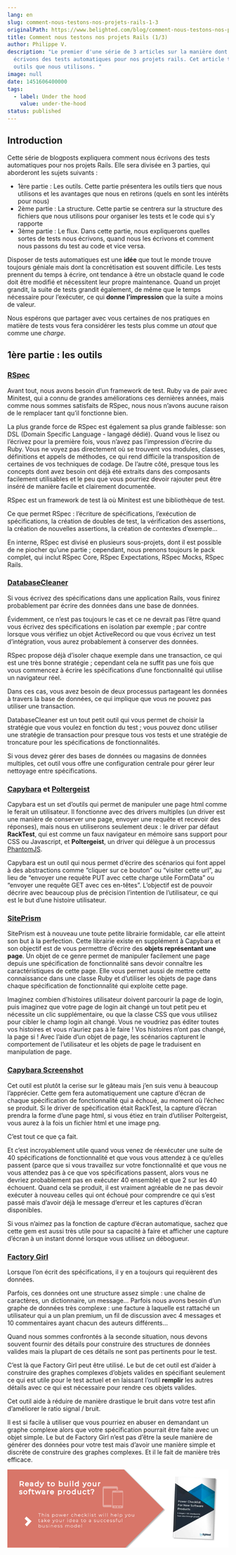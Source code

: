 ```yaml
---
lang: en
slug: comment-nous-testons-nos-projets-rails-1-3
originalPath: https://www.belighted.com/blog/comment-nous-testons-nos-projets-rails-1-3
title: Comment nous testons nos projets Rails (1/3)
author: Philippe V.
description: "Le premier d'une série de 3 articles sur la manière dont nous
  écrivons des tests automatiques pour nos projets rails. Cet article traite des
  outils que nous utilisons. "
image: null
date: 1451606400000
tags:
  - label: Under the hood
    value: under-the-hood
status: published
---
```

Introduction
------------

Cette série de blogposts expliquera comment nous écrivons des tests automatiques pour nos projets Rails. Elle sera divisée en 3 parties, qui aborderont les sujets suivants :

*   1ère partie : Les outils. Cette partie présentera les outils tiers que nous utilisons et les avantages que nous en retirons (quels en sont les intérêts pour nous)
*   2ème partie : La structure. Cette partie se centrera sur la structure des fichiers que nous utilisons pour organiser les tests et le code qui s’y rapporte
*   3ème partie : Le flux. Dans cette partie, nous expliquerons quelles sortes de tests nous écrivons, quand nous les écrivons et comment nous passons du test au code et vice versa.

Disposer de tests automatiques est une **idée** que tout le monde trouve toujours géniale mais dont la concrétisation est souvent difficile. Les tests prennent du temps à écrire, ont tendance à être un obstacle quand le code doit être modifié et nécessitent leur propre maintenance. Quand un projet grandit, la suite de tests grandit également, de même que le temps nécessaire pour l’exécuter, ce qui **donne l’impression** que la suite a moins de valeur.

Nous espérons que partager avec vous certaines de nos pratiques en matière de tests vous fera considérer les tests plus comme un _atout_ que comme une _charge_.

1ère partie : les outils
------------------------

### [RSpec](https://rspec.info/)

Avant tout, nous avons besoin d’un framework de test. Ruby va de pair avec Minitest, qui a connu de grandes améliorations ces dernières années, mais comme nous sommes satisfaits de RSpec, nous nous n’avons aucune raison de le remplacer tant qu’il fonctionne bien.

La plus grande force de RSpec est également sa plus grande faiblesse: son DSL (Domain Specific Language - langagé dédié). Quand vous le lisez ou l’écrivez pour la première fois, vous n’avez pas l’impression d’écrire du Ruby. Vous ne voyez pas directement où se trouvent vos modules, classes, définitions et appels de méthodes, ce qui rend difficile la transposition de certaines de vos techniques de codage. De l’autre côté, presque tous les concepts dont avez besoin ont déjà été extraits dans des composants facilement utilisables et le peu que vous pourriez devoir rajouter peut être inséré de manière facile et clairement documentée.

RSpec est un framework de test là où Minitest est une bibliothèque de test.

Ce que permet RSpec : l’écriture de spécifications, l’exécution de spécifications, la création de doubles de test, la vérification des assertions, la création de nouvelles assertions, la création de contextes d’exemple…

En interne, RSpec est divisé en plusieurs sous-projets, dont il est possible de ne piocher qu’une partie ; cependant, nous prenons toujours le pack complet, qui inclut RSpec Core, RSpec Expectations, RSpec Mocks, RSpec Rails.

### [DatabaseCleaner](https://github.com/DatabaseCleaner/database_cleaner)

Si vous écrivez des spécifications dans une application Rails, vous finirez probablement par écrire des données dans une base de données.

Évidemment, ce n’est pas toujours le cas et ce ne devrait pas l’être quand vous écrivez des spécifications en isolation par exemple ; par contre lorsque vous vérifiez un objet ActiveRecord ou que vous écrivez un test d’intégration, vous aurez probablement à conserver des données.

RSpec propose déjà d’isoler chaque exemple dans une transaction, ce qui est une très bonne stratégie ; cependant cela ne suffit pas une fois que vous commencez à écrire les spécifications d’une fonctionnalité qui utilise un navigateur réel.

Dans ces cas, vous avez besoin de deux processus partageant les données à travers la base de données, ce qui implique que vous ne pouvez pas utiliser une transaction.

DatabaseCleaner est un tout petit outil qui vous permet de choisir la stratégie que vous voulez en fonction du test ; vous pouvez donc utiliser une stratégie de transaction pour presque tous vos tests et une stratégie de troncature pour les spécifications de fonctionnalités.

Si vous devez gérer des bases de données ou magasins de données multiples, cet outil vous offre une configuration centrale pour gérer leur nettoyage entre spécifications.

### [Capybara](https://github.com/jnicklas/capybara) et [Poltergeist](https://github.com/teampoltergeist/poltergeist)

Capybara est un set d’outils qui permet de manipuler une page html comme le ferait un utilisateur. Il fonctionne avec des drivers multiples (un driver est une manière de conserver une page, envoyer une requête et recevoir des réponses), mais nous en utiliserons seulement deux : le driver par défaut **RackTest**, qui est comme un faux navigateur en mémoire sans support pour CSS ou Javascript, et **Poltergeist**, un driver qui délègue à un processus [PhantomJS](https://phantomjs.org/).

Capybara est un outil qui nous permet d’écrire des scénarios qui font appel à des abstractions comme “cliquer sur ce bouton” ou “visiter cette url”, au lieu de “envoyer une requête PUT avec cette charge utile FormData” ou “envoyer une requête GET avec ces en-têtes”. L’objectif est de pouvoir décrire avec beaucoup plus de précision l’intention de l’utilisateur, ce qui est le but d’une histoire utilisateur.

### [SitePrism](https://github.com/natritmeyer/site_prism)

SitePrism est à nouveau une toute petite librairie formidable, car elle atteint son but à la perfection. Cette librairie existe en supplément à Capybara et son objectif est de vous permettre d’écrire des **objets représentant une page**. Un objet de ce genre permet de manipuler facilement une page depuis une spécification de fonctionnalité sans devoir connaître les caractéristiques de cette page. Elle vous permet aussi de mettre cette connaissance dans une classe Ruby et d’utiliser les objets de page dans chaque spécification de fonctionnalité qui exploite cette page.

Imaginez combien d’histoires utilisateur doivent parcourir la page de login, puis imaginez que votre page de login ait changé un tout petit peu et nécessite un clic supplémentaire, ou que la classe CSS que vous utilisez pour cibler le champ login ait changé. Vous ne voudriez pas éditer toutes vos histoires et vous n’auriez pas à le faire ! Vos histoires n’ont pas changé, la page si ! Avec l’aide d’un objet de page, les scénarios capturent le comportement de l’utilisateur et les objets de page le traduisent en manipulation de page.

### [Capybara Screenshot](https://github.com/mattheworiordan/capybara-screenshot)

Cet outil est plutôt la cerise sur le gâteau mais j’en suis venu à beaucoup l’apprécier. Cette gem fera automatiquement une capture d’écran de chaque spécification de fonctionnalité qui a échoué, au moment où l’échec se produit. Si le driver de spécification était RackTest, la capture d’écran prendra la forme d’une page html, si vous étiez en train d’utiliser Poltergeist, vous aurez à la fois un fichier html et une image png.

C’est tout ce que ça fait.

Et c’est incroyablement utile quand vous venez de réexécuter une suite de 40 spécifications de fonctionnalité et que vous vous attendez à ce qu’elles passent (parce que si vous travaillez sur votre fonctionnalité et que vous ne vous attendez pas à ce que vos spécifications passent, alors vous ne devriez probablement pas en exécuter 40 ensemble) et que 2 sur les 40 échouent. Quand cela se produit, il est vraiment agréable de ne pas devoir exécuter à nouveau celles qui ont échoué pour comprendre ce qui s’est passé mais d’avoir déjà le message d’erreur et les captures d’écran disponibles.

Si vous n’aimez pas la fonction de capture d’écran automatique, sachez que cette gem est aussi très utile pour sa capacité à faire et afficher une capture d’écran à un instant donné lorsque vous utilisez un débogueur.

### [Factory Girl](https://github.com/thoughtbot/factory_girl)

Lorsque l’on écrit des spécifications, il y en a toujours qui requièrent des données.

Parfois, ces données ont une structure assez simple : une chaîne de caractères, un dictionnaire, un message… Parfois nous avons besoin d’un graphe de données très complexe : une facture à laquelle est rattaché un utilisateur qui a un plan premium, un fil de discussion avec 4 messages et 10 commentaires ayant chacun des auteurs différents…

Quand nous sommes confrontés à la seconde situation, nous devons souvent fournir des détails pour construire des structures de données valides mais la plupart de ces détails ne sont pas pertinents pour le test.

C’est là que Factory Girl peut être utilisé. Le but de cet outil est d’aider à construire des graphes complexes d’objets valides en spécifiant seulement ce qui est utile pour le test actuel et en laissant l’outil **remplir** les autres détails avec ce qui est nécessaire pour rendre ces objets valides.

Cet outil aide à réduire de manière drastique le bruit dans votre test afin d’améliorer le ratio signal / bruit.

Il est si facile à utiliser que vous pourriez en abuser en demandant un graphe complexe alors que votre spécification pourrait être faite avec un objet simple. Le but de Factory Girl n’est pas d’être la seule manière de générer des données pour votre test mais d’avoir une manière simple et discrète de construire des graphes complexes. Et il le fait de manière très efficace.  
  
[![New Call-to-action](/content/images/legacy/UPTtKvQU_5rjKfQJ1Qjwk.png)](https://cta-redirect.hubspot.com/cta/redirect/1684659/fb3606cc-cc1b-47d0-ae85-2c9f69837fe2)